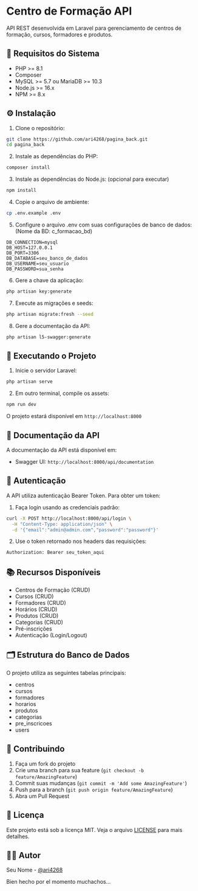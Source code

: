 # Centro de Formação API

API REST desenvolvida em Laravel para gerenciamento de centros de formação, cursos, formadores e produtos.

## 🔧 Requisitos do Sistema

- PHP >= 8.1
- Composer
- MySQL >= 5.7 ou MariaDB >= 10.3
- Node.js >= 16.x
- NPM >= 8.x

## ⚙️ Instalação

1. Clone o repositório:
```bash
git clone https://github.com/ari4268/pagina_back.git
cd pagina_back
```

2. Instale as dependências do PHP:
```bash
composer install
```

3. Instale as dependências do Node.js: (opcional para executar)
```bash
npm install
```

4. Copie o arquivo de ambiente: 
```bash
cp .env.example .env
```

5. Configure o arquivo .env com suas configurações de banco de dados: (Nome da BD: c_formacao_bd)
```
DB_CONNECTION=mysql
DB_HOST=127.0.0.1
DB_PORT=3306
DB_DATABASE=seu_banco_de_dados
DB_USERNAME=seu_usuario
DB_PASSWORD=sua_senha
```

6. Gere a chave da aplicação:
```bash
php artisan key:generate
```

7. Execute as migrações e seeds:
```bash
php artisan migrate:fresh --seed
```

8. Gere a documentação da API:
```bash
php artisan l5-swagger:generate
```

## 🚀 Executando o Projeto

1. Inicie o servidor Laravel:
```bash
php artisan serve
```

2. Em outro terminal, compile os assets:
```bash
npm run dev
```

O projeto estará disponível em `http://localhost:8000`

## 📝 Documentação da API

A documentação da API está disponível em:
- Swagger UI: `http://localhost:8000/api/documentation`

## 🔐 Autenticação

A API utiliza autenticação Bearer Token. Para obter um token:

1. Faça login usando as credenciais padrão:
```bash
curl -X POST http://localhost:8000/api/login \
  -H "Content-Type: application/json" \
  -d '{"email":"admin@admin.com","password":"password"}'
```

2. Use o token retornado nos headers das requisições:
```bash
Authorization: Bearer seu_token_aqui
```

## 📚 Recursos Disponíveis

- Centros de Formação (CRUD)
- Cursos (CRUD)
- Formadores (CRUD)
- Horários (CRUD)
- Produtos (CRUD)
- Categorias (CRUD)
- Pré-inscrições
- Autenticação (Login/Logout)

## 🗂️ Estrutura do Banco de Dados

O projeto utiliza as seguintes tabelas principais:
- centros
- cursos
- formadores
- horarios
- produtos
- categorias
- pre_inscricoes
- users

## 🤝 Contribuindo

1. Faça um fork do projeto
2. Crie uma branch para sua feature (`git checkout -b feature/AmazingFeature`)
3. Commit suas mudanças (`git commit -m 'Add some AmazingFeature'`)
4. Push para a branch (`git push origin feature/AmazingFeature`)
5. Abra um Pull Request

## 📄 Licença

Este projeto está sob a licença MIT. Veja o arquivo [LICENSE](LICENSE) para mais detalhes.


## 👨‍💻 Autor

Seu Nome - [@ari4268](https://github.com/ari4268)

Bien hecho por el momento muchachos...
